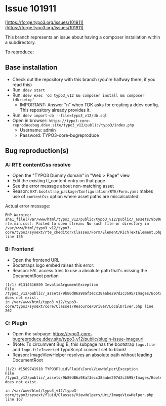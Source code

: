 # Issue 101911

[https://forge.typo3.org/issues/101911](https://forge.typo3.org/issues/101911)

This branch represents an issue about having a composer installation within
a subdirectory.

To reproduce:

## Base installation

* Check out the repository with this branch (you're halfway there, if you read this)
* Run: `ddev start`
* Run: `ddev exec 'cd typo3_v12 && composer install && composer tdk:setup'`
    * IMPORTANT: Answer "n" when TDK asks for creating a ddev config. This
      repository already provides it.
* Run: `ddev import-db --file=typo3_v12/db.sql`
* Open in browser: `https://typo3-core-reproducebug.ddev.site/typo3_v12/public/typo3/index.php`
    * Username: admin
    * Password: TYPO3-core-bugreproduce

## Bug reproduction(s)

### A: RTE contentCss resolve

* Open the "TYPO3 Dummy domain" in "Web > Page" view
* Edit the existing tt_content entry on that page
* See the error message about non-matching asset
* Reason: `EXT:bootstrap_package/Configuration/RTE/Form.yaml` makes use of `contentCss` option where asset paths are miscalculated.

Actual error message:

```
PHP Warning: sha1_file(/var/www/html/typo3_v12/public/typo3_v12/public/_assets/9b80d86a98af3ecc38aabe297d2c3695/Css/bootstrap5-rte.min.css): Failed to open stream: No such file or directory in /var/www/html/typo3_v12/typo3-core/typo3/sysext/rte_ckeditor/Classes/Form/Element/RichTextElement.php line 135
```

### B: Frontend

* Open the frontend URL
* Bootstraps logo embed raises this error:
* Reason: FAL access tries to use a absolute path that's missing the DocumentRoot portion

```
(1/1) #1314516809 InvalidArgumentException
File /typo3_v12/public/_assets/9b80d86a98af3ecc38aabe297d2c3695/Images/BootstrapPackage.svg does not exist.
in /var/www/html/typo3_v12/typo3-core/typo3/sysext/core/Classes/Resource/Driver/LocalDriver.php line 262
```

### C: Plugin

* Open the subpage: https://typo3-core-bugreproduce.ddev.site/typo3_v12/public/plugin-issue-imageuri
* (Note: To circumvent Bug B, this subpage has the bootstrap `logo.file` and `logo.fileInverted` TypoScript consent set to blank!
* Reason: ImageViewHelper resolves an absolute path without leading DocumentRoot

```
(1/2) #1509741910 TYPO3Fluid\Fluid\Core\ViewHelper\Exception
File /typo3_v12/public/_assets/9b80d86a98af3ecc38aabe297d2c3695/Images/BootstrapPackage.svg does not exist.

in /var/www/html/typo3_v12/typo3-core/typo3/sysext/fluid/Classes/ViewHelpers/Uri/ImageViewHelper.php line 167
```

